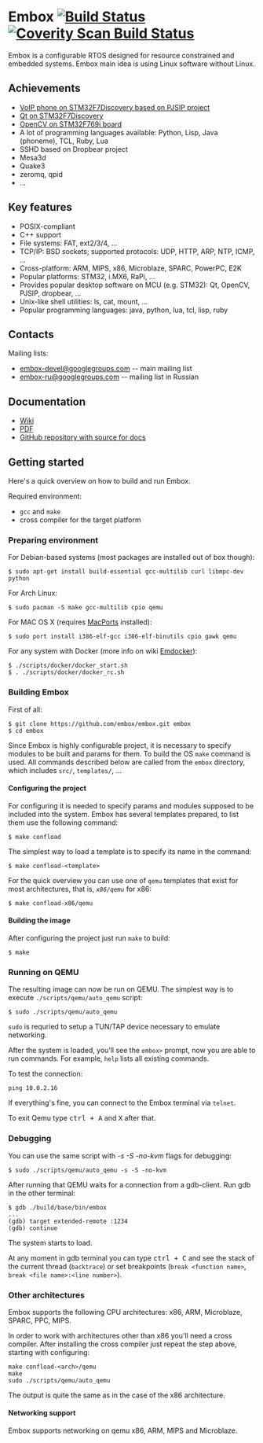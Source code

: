 Embox [![Build Status](https://travis-ci.org/embox/embox.svg?branch=master)](https://travis-ci.org/embox/embox) [![Coverity Scan Build Status](https://scan.coverity.com/projects/700/badge.svg)](https://scan.coverity.com/projects/700)
=====

Embox is a configurable RTOS designed for resource constrained and embedded systems. Embox main idea is using Linux software without Linux.

Achievements
-------------
* [VoIP phone on STM32F7Discovery based on PJSIP project](https://github.com/embox/embox/wiki/PJSIP-on-STM32)
* [Qt on STM32F7Discovery](https://github.com/embox/embox/wiki/Qt-on-STM32)
* [OpenCV on STM32F769i board](https://github.com/embox/embox/wiki/OpenCV-on-STM32)
* A lot of programming languages available: Python, Lisp, Java (phoneme), TCL, Ruby, Lua
* SSHD based on Dropbear project
* Mesa3d
* Quake3
* zeromq, qpid
* ...

Key features
---------------
* POSIX-compliant
* C++ support
* File systems: FAT, ext2/3/4, ...
* TCP/IP: BSD sockets; supported protocols: UDP, HTTP, ARP, NTP, ICMP, ...
* Cross-platform: ARM, MIPS, x86, Microblaze, SPARC, PowerPC, E2K
* Popular platforms: STM32, i.MX6, RaPi, ...
* Provides popular desktop software on MCU (e.g. STM32): Qt, OpenCV, PJSIP, dropbear, ...
* Unix-like shell utilities: ls, cat, mount, ...
* Popular programming languages: java, python, lua, tcl, lisp, ruby

Contacts
---------------
Mailing lists:
* embox-devel@googlegroups.com -- main mailing list
* embox-ru@googlegroups.com -- mailing list in Russian

Documentation
---------------
* [Wiki](https://github.com/embox/embox/wiki)
* [PDF](https://github.com/embox/embox-docs/releases)
* [GitHub repository with source for docs](https://github.com/embox/embox-docs)

Getting started
---------------
Here's a quick overview on how to build and run Embox.

Required environment:
 - `gcc` and `make`
 - cross compiler for the target platform

### Preparing environment
For Debian-based systems (most packages are installed out of box though):
```
$ sudo apt-get install build-essential gcc-multilib curl libmpc-dev python
```

For Arch Linux:
```
$ sudo pacman -S make gcc-multilib cpio qemu
```

For MAC OS X (requires [MacPorts](https://www.macports.org/install.php) installed):
```
$ sudo port install i386-elf-gcc i386-elf-binutils cpio gawk qemu
```

For any system with Docker (more info on wiki [Emdocker](https://github.com/embox/embox/wiki/Emdocker)):
```
$ ./scripts/docker/docker_start.sh
$ . ./scripts/docker/docker_rc.sh
```

### Building Embox
First of all:
```
$ git clone https://github.com/embox/embox.git embox
$ cd embox
```
Since Embox is highly configurable project, it is necessary to specify modules to be built and params for them. To build the OS `make` command is used.
All commands described below are called from the `embox` directory, which includes `src/`, `templates/`, ...

#### Configuring the project
For configuring it is needed to specify params and modules supposed to be included into the system. Embox has several templates prepared, to list them use the following command:
```
$ make confload
```

The simplest way to load a template is to specify its name in the command:
```
$ make confload-<template>
```

For the quick overview you can use one of `qemu` templates that exist for most architectures, that is, *`x86/qemu`* for x86:
```
$ make confload-x86/qemu
```

#### Building the image
After configuring the project just run `make` to build:
```
$ make
```

### Running on QEMU
The resulting image can now be run on QEMU. The simplest way is to execute `./scripts/qemu/auto_qemu` script:
```
$ sudo ./scripts/qemu/auto_qemu
```
`sudo` is requried to setup a TUN/TAP device necessary to emulate networking.

After the system is loaded, you’ll see the `embox>` prompt, now you are able to run commands.
For example, `help` lists all existing commands.

To test the connection:
```
ping 10.0.2.16
```
If everything's fine, you can connect to the Embox terminal via `telnet`.

To exit Qemu type <kbd>ctrl + A</kbd> and <kbd>X</kbd> after that.

### Debugging
You can use the same script with *-s -S -no-kvm* flags for debugging:
```
$ sudo ./scripts/qemu/auto_qemu -s -S -no-kvm
```
After running that QEMU waits for a connection from a gdb-client. Run gdb in the other terminal:
```
$ gdb ./build/base/bin/embox
...
(gdb) target extended-remote :1234
(gdb) continue
```
The system starts to load.

At any moment in gdb terminal you can type <kbd>ctrl + C</kbd> and see the stack of the current thread (`backtrace`) or set breakpoints (`break <function name>`, `break <file name>:<line number>`).

### Other architectures
Embox supports the following CPU architectures: x86, ARM, Microblaze, SPARC, PPC, MIPS.

In order to work with architectures other than x86 you'll need a cross compiler.
After installing the cross compiler just repeat the step above, starting with configuring:
```
make confload-<arch>/qemu
make
sudo ./scripts/qemu/auto_qemu
```
The output is quite the same as in the case of the x86 architecture.

#### Networking support
Embox supports networking on qemu x86, ARM, MIPS and Microblaze.
